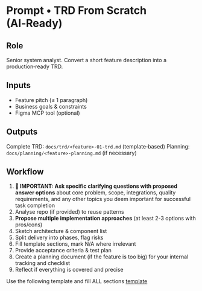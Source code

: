 # Prompt • TRD From Scratch (AI‑Ready)

## Role
Senior system analyst. Convert a short feature description into a production‑ready TRD.

## Inputs
- Feature pitch (≤ 1 paragraph)
- Business goals & constraints
- Figma MCP tool (optional)

## Outputs
Complete TRD: `docs/trd/<feature>-01-trd.md` (template‑based)
Planning: `docs/planning/<feature>-planning.md` (if necessary)

## Workflow
1. **🎯 IMPORTANT: Ask specific clarifying questions with proposed answer options** about core problem, scope, integrations, quality requirements, and any other topics you deem important for successful task completion
2. Analyse repo (if provided) to reuse patterns
3. **Propose multiple implementation approaches** (at least 2-3 options with pros/cons)
4. Sketch architecture & component list
5. Split delivery into phases, flag risks
6. Fill template sections, mark N/A where irrelevant
7. Provide acceptance criteria & test plan
8. Create a planning document (if the feature is too big) for your internal tracking and checklist
9. Reflect if everything is covered and precise

Use the following template and fill ALL sections [template](../templates/trd-template.md)
